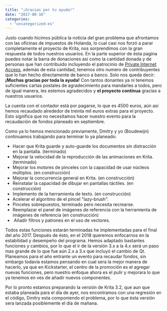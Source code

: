 ```yaml
---
title: "¡Gracias por tu ayuda!"
date: "2017-08-16"
categories: 
  - "uncategorized-es"
---
```


Justo cuando hicimos pública la noticia del gran problema que afrontamos con las oficinas de impuestos de Holanda, lo cual casi nos forzó a parar completamente el proyecto de Krita, nos sorprendimos con la gran respuesta de todos nuestros usuarios. En la parte superior de ésta pagina puedes notar la barra de donaciones así como la cantidad donada y de personas que han contribuido incluyendo el patrocinio de [Private Internet Access](http://privateinternetaccess.com/), además de esta cantidad, tenemos otro numero de contribuyentes que lo han hecho directamente de banco a banco. Solo nos queda decir: **¡Muchas gracias por toda la ayuda!** Con tantos donantes ya ni tenemos suficientes cartas postales de agradecimiento para mandarles a todos, pero de igual manera, les estemos agradecidos y **el proyecto continua** gracias a nuestros usuarios.

La cuenta con el contador está por pagarse, lo que es 4500 euros, aún así hemos recaudado alrededor de treinta mil euros extras para el proyecto. Esto significa que no necesitamos hacer nuestro evento para la recaudación de fondos planeado en septiembre.

Como ya lo hemos mencionado previamente, Dmitry y yo (Boudewijn) continuamos trabajando para terminar lo ya planeado:

- Hacer que Krita guarde y auto-guarde los documentos sin distracción en la pantalla. (terminado)
- Mejorar la velocidad de la reproducción de las animaciones en Krita. (terminado)
- Mejorar los motores de pinceles con la capacidad de usar núcleos múltiplos. (en construcción)
- Mejorar la concurrencia general en Krita. (en construcción)
- Reinstalar la capacidad de dibujar en pantallas táctiles. (en construcción)
- Implemento de la herramienta de texto. (en construcción)
- Acelerar el algoritmo de el pincel "lazy-brush".
- Pinceles sobrepuestos, terminado pero necesita recrearse.
- Reemplazar el panel de imágenes de referencia con la herramienta de imágenes de referencia (en construcción)
-  Añadir filtros y patrones en el uso de vectores.

Todos estas funciones estarán terminadas he implementadas para el final del año 2017. Después de ésto, en el 2018 queremos enfocarnos en la estabilidad y desempeño del programa. Hemos adaptado bastantes funciones y cambios, por lo que el ir de la versión 3.x a la 4.x será un paso mas grande de lo que fue aún 2.x a 3.x que incluyó el cambio de Qt. Planeamos para el año entrante un evento para recaudar fondos, sin embargo todavía estamos pensando en cual sera la mejor manera de hacerlo, ya que en Kickstarter, el centro de la promoción es el agregar nuevas funciones, pero nuestro enfoque ahora es el pulir y mejorara lo que ya tenemos en ves de añadir nuevos componentes.

Por lo pronto estamos preparando la versión de Krita 3.2, que aun que estaba planeada para el día de ayer, nos encontramos con una regresión en el código, Dmitry esta componiendo el problema, por lo que ésta versión sera lanzada posiblemente el día de mañana.
